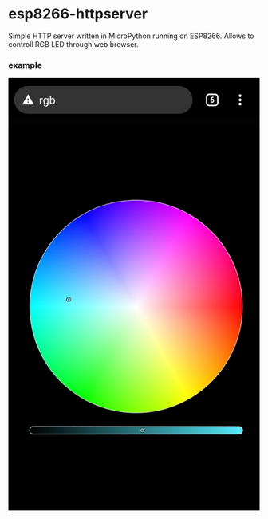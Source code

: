 # esp8266-httpserver
Simple HTTP server written in MicroPython running on ESP8266.
Allows to controll RGB LED through web browser.

### example
![screenshot](/screenshot.jpg)
